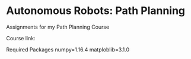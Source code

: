 # Autonomous Robots: Path Planning
Assignments for my Path Planning Course

Course link: 


Required Packages
numpy=1.16.4
matploblib=3.1.0

